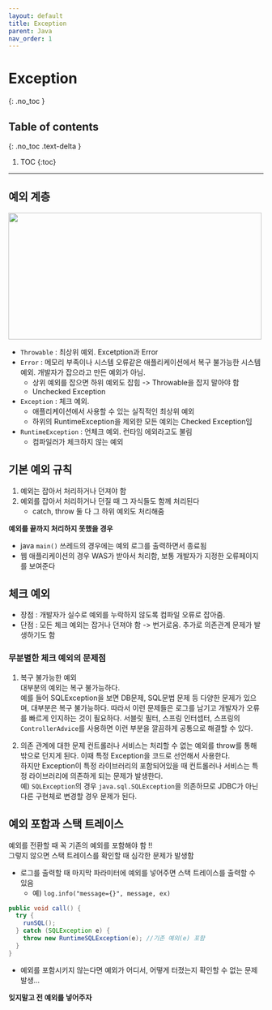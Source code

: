 ```yaml
---
layout: default
title: Exception
parent: Java
nav_order: 1
---
```


# Exception
{: .no_toc }

## Table of contents
{: .no_toc .text-delta }

1. TOC
{:toc}

---

## 예외 계층

<img src="../imgs/exception00.png" width="500" height="250">

- `Throwable` : 최상위 예외. Excetption과 Error
- `Error` : 메모리 부족이나 시스템 오류같은 애플리케이션에서 복구 불가능한 시스템 예외. 개발자가 잡으라고 만든 예외가 아님. 
  - 상위 예외를 잡으면 하위 예외도 잡힘 -> Throwable을 잡지 말아야 함
  - Unchecked Exception
- `Exception` : 체크 예외. 
  - 애플리케이션에서 사용할 수 있는 실직적인 최상위 예외
  - 하위의 RuntimeException을 제외한 모든 예외는 Checked Exception임
- `RuntimeException` : 언체크 예외. 런타임 에외라고도 불림
  - 컴파일러가 체크하지 않는 예외


## 기본 예외 규칙

1. 예외는 잡아서 처리하거나 던져야 함
2. 예외를 잡아서 처리하거나 던질 때 그 자식들도 함께 처리된다
    - catch, throw 둘 다 그 하위 예외도 처리해줌


**예외를 끝까지 처리하지 못했을 경우**
- java `main()` 쓰레드의 경우에는 예외 로그를 출력하면서 종료됨
- 웹 애플리케이션의 경우 WAS가 받아서 처리함, 보통 개발자가 지정한 오류페이지를 보여준다


## 체크 예외

- 장점 : 개발자가 실수로 예외를 누락하지 않도록 컴파일 오류로 잡아줌. 
- 단점 : 모든 체크 예외는 잡거나 던져야 함 -> 번거로움. 추가로 의존관계 문제가 발생하기도 함

### 무분별한 체크 예외의 문제점

1. 복구 불가능한 예외  
대부분의 예외는 복구 불가능하다.  
예를 들어 SQLException을 보면 DB문제, SQL문법 문제 등 다양한 문제가 있으며, 대부분은 복구 불가능하다. 따라서 이런 문제들은 로그를 남기고 개발자가 오류를 빠르게 인지하는 것이 필요하다. 서블릿 필터, 스프링 인터셉터, 스프링의
`ControllerAdvice`를 사용하면 이런 부분을 깔끔하게 공통으로 해결할 수 있다.

2. 의존 관계에 대한 문제
컨트롤러나 서비스는 처리할 수 없는 예외를 throw를 통해 밖으로 던지게 된다. 이때 특정 Exception을 코드로 선언해서 사용한다.  
하지만 Exception이 특정 라이브러리의 포함되어있을 때 컨트롤러나 서비스는 특정 라이브러리에 의존하게 되는 문제가 발생한다.  
예) `SQLException`의 경우 `java.sql.SQLException`을 의존하므로 JDBC가 아닌 다른 구현체로 변경할 경우 문제가 된다. 

## 예외 포함과 스택 트레이스

예외를 전환할 때 꼭 기존의 예외를 포함해야 함 !!   
그렇지 않으면 스택 트레이스를 확인할 때 심각한 문제가 발생함


- 로그를 출력할 때 마지막 파라미터에 예외를 넣어주면 스택 트레이스를 출력할 수 있음
  - 예) `log.info("message={}", message, ex)`

```java
public void call() {
  try {
    runSQL();
  } catch (SQLException e) {
    throw new RuntimeSQLException(e); //기존 예외(e) 포함
  }
}
```
- 예외를 포함시키지 않는다면 예외가 어디서, 어떻게 터졌는지 확인할 수 없는 문제 발생...

**잊지말고 전 예외를 넣어주자**